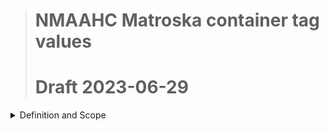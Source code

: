 ># NMAAHC Matroska container tag values
># **Draft 2023-06-29**

<details>
<summary>
Definition and Scope
</summary>
<p>

### These draft guidelines pertain to matroska container files created/dervied from born-digital or analog sources, both video and film. These guidelines build upon and should be used in conjunction with the general cataloging rules enumerated in the NMAAHC Cataloging Standards and Guidelines.

<br/>
| tag                       | value                                   | DAMS field                | Comments                                                          | 
| ------------------------- | ------                                  | ------------              | --------                                                          |
| title                     | Twilight City                           | mkv_title                 | title as determined by technician at time of transfer             |
| coding_history            | Emily can you please enter an example?  | mkv_coding_history        | Coding history for tape digitization. Should we use the cumbersome FADGI lingo? |
| camera_make_model         | Canon C300                              | mkv_camera_make_model     | this data shoudl be able to be populate in the tag with already existing metatdata in the file |
| camera_card_script        | script version?                         | mkv_script_version        | this may be better in an attachment.... |
| content_description       | In the 1980s a young journalist...      | mkv_content_description   | short content description created by technician at time of transfer |
| identifier                | 2012.79.1.16.1a                         | mkv_identifier            | unit identifier |
| alternate_identifier      | TR2019-63                               | mkv_alternate_indentifier | for your secret agent ID |
| original_projection_speed | 18fps                                   | mkv_fps                   | we do also put this in the DPX header... but does anyone anywhere ever look at those? |
| originating format        | U-matic                                 | mkv_originating_format    | needs controlled vocab... PBCore... how to enforce? |
| creator                   | Smithsonian NMAAHC                      | mkv_creator               | Entity responsible for creation of digital file |   